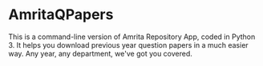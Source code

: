 # AmritaQPapers
This is a command-line version of Amrita Repository App, coded in Python 3. It helps you download previous year question papers in a much easier way. Any year, any department, we've got you covered.
